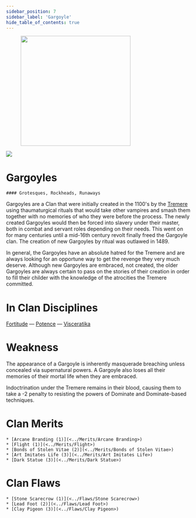 ```yaml
---
sidebar_position: 7
sidebar_label: 'Gargoyle'
hide_table_of_contents: true
---
```

<figure className="float-right-img">
  <img src="/img/statue.png" width='300px' />
  <figcaption style={{ fontSize: '0.85em', color: '#666', textAlign: 'center' }}>

  </figcaption>
</figure>

<img src="/img/clanlogos/gargoyle.png" className="icon-img" />

# Gargoyles
    #### Grotesques, Rockheads, Runaways

Gargoyles are a Clan that were initially created in the 1100's by the [Tremere](./Tremere) using thaumaturgical rituals that would take other vampires and smash them together with no memories of who they were before the process. The newly created Gargoyles would then be forced into slavery under their master, both in combat and servant roles depending on their needs. This went on for many centuries until a mid-16th century revolt finally freed the Gargoyle clan. The creation of new Gargoyles by ritual was outlawed in 1489.

In general, the Gargoyles have an absolute hatred for the Tremere and are always looking for an opportune way to get the revenge they very much deserve. Although new Gargoyles are embraced, not created, the older Gargoyles are always certain to pass on the stories of their creation in order to fill their childer with the knowledge of the atrocities the Tremere committed.

# In Clan Disciplines

[Fortitude](../Disciplines/Fortitude) — [Potence](<../Disciplines/Potence>) — [Visceratika](<../Disciplines/Visceratika>)

# Weakness

The appearance of a Gargoyle is inherently masquerade breaching unless concealed via supernatural powers. A Gargoyle also loses all their memories of their mortal life when they are embraced.

Indoctrination under the Tremere remains in their blood, causing them to take a -2 penalty to resisting the powers of Dominate and Dominate-based techniques.

# Clan Merits

    * [Arcane Branding (1)](<../Merits/Arcane Branding>)
    * [Flight (1)](<../Merits/Flight>)
    * [Bonds of Stolen Vitae (2)](<../Merits/Bonds of Stolen Vitae>)
    * [Art Imitates Life (3)](<../Merits/Art Imitates Life>)
    * [Dark Statue (3)](<../Merits/Dark Statue>)

# Clan Flaws

    * [Stone Scarecrow (1)](<../Flaws/Stone Scarecrow>)
    * [Lead Foot (2)](<../Flaws/Lead Foot>)
    * [Clay Pigeon (3)](<../Flaws/Clay Pigeon>)
